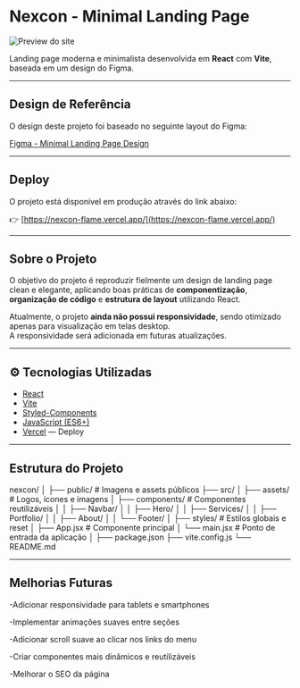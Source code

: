 # Nexcon - Minimal Landing Page

![Preview do site](https://nexcon-flame.vercel.app/)

Landing page moderna e minimalista desenvolvida em **React** com **Vite**, baseada em um design do Figma.

---

## Design de Referência

O design deste projeto foi baseado no seguinte layout do Figma:

[Figma - Minimal Landing Page Design](https://www.figma.com/design/bPgTJ48YqyI1aCNI1lEvTd/Minimal-Landing-Page-Design-%7C-Website-Home-Page-Design-%7C-Agency-Website-UI-Design--Community-?node-id=1-2&t=ypgOSXChfSNXrXGS-1)

---

## Deploy

O projeto está disponível em produção através do link abaixo:

👉 [https://nexcon-flame.vercel.app/](https://nexcon-flame.vercel.app/)

---

## Sobre o Projeto

O objetivo do projeto é reproduzir fielmente um design de landing page clean e elegante, aplicando boas práticas de **componentização**, **organização de código** e **estrutura de layout** utilizando React.

Atualmente, o projeto **ainda não possui responsividade**, sendo otimizado apenas para visualização em telas desktop.  
A responsividade será adicionada em futuras atualizações.

---

## ⚙️ Tecnologias Utilizadas

- [React](https://react.dev/)
- [Vite](https://vitejs.dev/)
- [Styled-Components](https://styled-components.com/)
- [JavaScript (ES6+)](https://developer.mozilla.org/pt-BR/docs/Web/JavaScript)
- [Vercel](https://vercel.com/) — Deploy

---

## Estrutura do Projeto

nexcon/
│
├── public/ # Imagens e assets públicos
├── src/
│ ├── assets/ # Logos, ícones e imagens
│ ├── components/ # Componentes reutilizáveis
│ │ ├── Navbar/
│ │ ├── Hero/
│ │ ├── Services/
│ │ ├── Portfolio/
│ │ ├── About/
│ │ └── Footer/
│ ├── styles/ # Estilos globais e reset
│ ├── App.jsx # Componente principal
│ └── main.jsx # Ponto de entrada da aplicação
│
├── package.json
├── vite.config.js
└── README.md

---

## Melhorias Futuras

 -Adicionar responsividade para tablets e smartphones

 -Implementar animações suaves entre seções

 -Adicionar scroll suave ao clicar nos links do menu

 -Criar componentes mais dinâmicos e reutilizáveis

 -Melhorar o SEO da página

